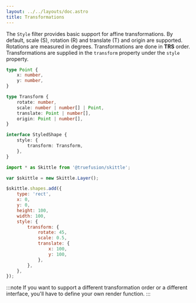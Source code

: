 ```yaml
---
layout: ../../layouts/doc.astro
title: Transformations
---
```


The `Style` filter provides basic support for affine transformations.
By default, scale (S), rotation (R) and translate (T) and origin are supported.
Rotations are measured in degrees.
Transformations are done in **TRS** order.
Transformations are supplied in the `transform` property under the `style` property.

```ts
type Point {
	x: number,
	y: number,
}

type Transform {
	rotate: number,
	scale: number | number[] | Point,
	translate: Point | number[],
	origin: Point | number[],
}

interface StyledShape {
	style: {
		transform: Transform,
	},
}
```

```js
import * as Skittle from '@truefusion/skittle';

var $skittle = new Skittle.Layer();

$skittle.shapes.add({
	type: 'rect',
	x: 0,
	y: 0,
	height: 100,
	width: 100,
	style: {
		transform: {
			rotate: 45,
			scale: 0.5,
			translate: {
				x: 100,
				y: 100,
			},
		},
	},
});
```

:::note
If you want to support a different transformation order or a different interface, you'll have to define your own render function. 
:::

